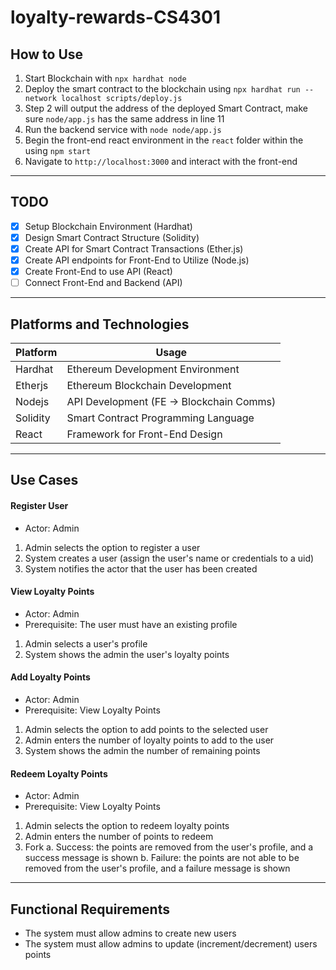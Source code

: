 # loyalty-rewards-CS4301

## How to Use

1. Start Blockchain with
`npx hardhat node`
2. Deploy the smart contract to the blockchain using
`npx hardhat run --network localhost scripts/deploy.js`
3. Step 2 will output the address of the deployed Smart Contract, make sure `node/app.js` has the same address in line 11
4. Run the backend service with
`node node/app.js`
5. Begin the front-end react environment in the `react` folder within the using
`npm start` 
6. Navigate to `http://localhost:3000` and interact with the front-end

---

## TODO

- [X] Setup Blockchain Environment (Hardhat)
- [X] Design Smart Contract Structure (Solidity)
- [X] Create API for Smart Contract Transactions (Ether.js)
- [X] Create API endpoints for Front-End to Utilize (Node.js)
- [X] Create Front-End to use API (React)
- [ ] Connect Front-End and Backend (API)

---

## Platforms and Technologies
| Platform | Usage |
| --- | --- |
| Hardhat | Ethereum Development Environment |
| Etherjs | Ethereum Blockchain Development |
| Nodejs | API Development (FE -> Blockchain Comms) |
| Solidity | Smart Contract Programming Language |
| React | Framework for Front-End Design |

---

## Use Cases

#### Register User
- Actor: Admin
1. Admin selects the option to register a user
2. System creates a user (assign the user's name or credentials to a uid)
3. System notifies the actor that the user has been created

#### View Loyalty Points
- Actor: Admin 
- Prerequisite: The user must have an existing profile
1. Admin selects a user's profile
2. System shows the admin the user's loyalty points

#### Add Loyalty Points
- Actor: Admin
- Prerequisite: View Loyalty Points
1. Admin selects the option to add points to the selected user
2. Admin enters the number of loyalty points to add to the user
3. System shows the admin the number of remaining points

#### Redeem Loyalty Points
- Actor: Admin
- Prerequisite: View Loyalty Points
1. Admin selects the option to redeem loyalty points
2. Admin enters the number of points to redeem
3. Fork
    a. Success: the points are removed from the user's profile, and a success message is shown
    b. Failure: the points are not able to be removed from the user's profile, and a failure message is shown

---

## Functional Requirements

- The system must allow admins to create new users
- The system must allow admins to update (increment/decrement) users points